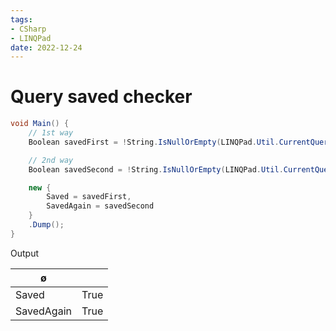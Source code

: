 ```yaml
---
tags:
- CSharp
- LINQPad
date: 2022-12-24
---
```


# Query saved checker

```c#
void Main() {
    // 1st way
    Boolean savedFirst = !String.IsNullOrEmpty(LINQPad.Util.CurrentQueryPath);

    // 2nd way
    Boolean savedSecond = !String.IsNullOrEmpty(LINQPad.Util.CurrentQuery.Name);

    new {
        Saved = savedFirst,
        SavedAgain = savedSecond
    }
    .Dump();
}
```

Output

| ø          |      |
|----------- |----- |
| Saved      | True |
| SavedAgain | True |

